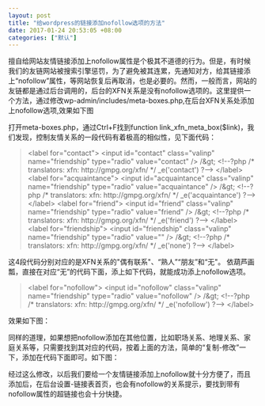 ```yaml
---
layout: post
title: "给wordpress的链接添加nofollow选项的方法"
date: 2017-01-24 20:53:05 +08:00
categories: ["默认"]
---
```


<p>擅自给网站友情链接添加上nofollow属性是个极其不道德的行为。但是，有时候我们的友链网站被搜索引擎惩罚，为了避免被其连累，先通知对方，给其链接添上“nofollow”属性，等网站恢复后再取消，也是必要的。然而，一般而言，网站的友链都是通过后台调用的，后台的XFN关系是没有nofollow选项的。这里提供一个方法，通过修改wp-admin/includes/meta-boxes.php,在后台XFN关系处添加上nofollow选项,效果如下图</p>
<p>打开meta-boxes.php，通过Ctrl+F找到function link_xfn_meta_box($link)，我们发现，控制友情关系的一段代码有着极高的相似性，见下面代码：</p>
<blockquote>&lt;label for="contact"&gt;
&lt;input id="contact" class="valinp" name="friendship" type="radio" value="contact" /&gt; /&amp;gt; &lt;!--?php /* translators: xfn: http://gmpg.org/xfn/ */ _e('contact') ?--&gt;
&lt;/label&gt;
&lt;label for="acquaintance"&gt;
&lt;input id="acquaintance" class="valinp" name="friendship" type="radio" value="acquaintance" /&gt; /&amp;gt; &lt;!--?php /* translators: xfn: http://gmpg.org/xfn/ */ _e('acquaintance') ?--&gt;
&lt;/label&gt;
&lt;label for="friend"&gt;
&lt;input id="friend" class="valinp" name="friendship" type="radio" value="friend" /&gt; /&amp;gt; &lt;!--?php /* translators: xfn: http://gmpg.org/xfn/ */ _e('friend') ?--&gt;
&lt;/label&gt;
&lt;label for="friendship"&gt;
&lt;input id="friendship" class="valinp" name="friendship" type="radio" value="" /&gt; /&amp;gt; &lt;!--?php /* translators: xfn: http://gmpg.org/xfn/ */ _e('none') ?--&gt;
&lt;/label&gt;</blockquote>
<p>这4段代码分别对应的是XFN关系的&quot;偶有联系&quot;、“熟人”“朋友”和“无&quot;。
依葫芦画瓢，直接在对应“无”的代码下面，添上如下代码，就能成功添上nofollow选项。</p>
<blockquote>&lt;label for="nofollow"&gt;
&lt;input id="nofollow" class="valinp" name="friendship" type="radio" value="nofollow" /&gt; /&amp;gt; &lt;!--?php /* translators: xfn: http://gmpg.org/xfn/ */ _e('nofollow') ?--&gt;
&lt;/label&gt;</blockquote>
<p>效果如下图：</p>
<p>同样的道理，如果想把nofollow添加在其他位置，比如职场关系、地理关系、家庭关系等，只需要找到其对应的代码，按着上面的方法，简单的“复制-修改”一下，添加在代码下面即可。如下图：</p>
<p>经过这么修改，以后我们要给一个友情链接添加上nofollow就十分方便了，而且添加后，在后台设置-链接表首页，也会有nofollow的关系提示，要找到带有nofollow属性的超链接也会十分快捷。</p>